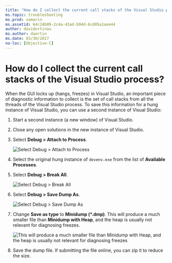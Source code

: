 ```yaml
---
title: "How do I collect the current call stacks of the Visual Studio process?"
ms.topic: troubleshooting
ms.prod: xamarin
ms.assetid: 64c24b09-2c4a-43ad-b94d-6cd05a1aee44
author: davidortinau
ms.author: daortin
ms.date: 03/30/2017
no-loc: [Objective-C]
---
```


# How do I collect the current call stacks of the Visual Studio process?

When the GUI locks up (hangs, freezes) in Visual Studio, an important piece of diagnostic information to collect is the set of call stacks from all the threads of the Visual Studio process. To save this information for a hung instance of Visual Studio, you can use a second instance of Visual Studio:

1. Start a second instance (a new window) of Visual Studio.

2. Close any open solutions in the new instance of Visual Studio.

3. Select **Debug > Attach to Process**.

   ![Select Debug > Attach to Process](vs-callstack-images/image1.png)

4. Select the original hung instance of `devenv.exe` from the list of **Available Processes**.

5. Select **Debug > Break All**.

   ![Select Debug > Break All](vs-callstack-images/image2.png)

6. Select **Debug > Save Dump As**.

   ![Select Debug > Save Dump As](vs-callstack-images/image3.png)

7. Change **Save as type** to **Minidump (\*.dmp)**. This will produce a much smaller file than **Minidump with Heap**, and the heap is usually not relevant for diagnosing freezes.

   ![This will produce a much smaller file than Minidump with Heap, and the heap is usually not relevant for diagnosing freezes](vs-callstack-images/image4.png)

8. Save the dump file. If submitting the file online, you can zip it to reduce the size.
